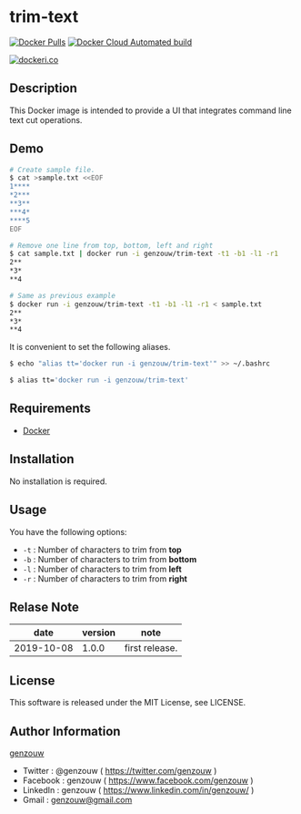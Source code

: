 # trim-text

[![Docker Pulls](https://img.shields.io/docker/pulls/genzouw/trim-text.svg?style=for-the-badge)](https://hub.docker.com/r/genzouw/trim-text/)
[![Docker Cloud Automated build](https://img.shields.io/docker/cloud/automated/genzouw/trim-text.svg?style=for-the-badge)](https://hub.docker.com/r/genzouw/trim-text/)

[![dockeri.co](https://dockeri.co/image/genzouw/trim-text)](https://hub.docker.com/r/genzouw/trim-text)

## Description

This Docker image is intended to provide a UI that integrates command line text cut operations.

## Demo

```bash
# Create sample file.
$ cat >sample.txt <<EOF
1****
*2***
**3**
***4*
****5
EOF

# Remove one line from top, bottom, left and right
$ cat sample.txt | docker run -i genzouw/trim-text -t1 -b1 -l1 -r1
2**
*3*
**4

# Same as previous example
$ docker run -i genzouw/trim-text -t1 -b1 -l1 -r1 < sample.txt
2**
*3*
**4
```

It is convenient to set the following aliases.

```bash
$ echo "alias tt='docker run -i genzouw/trim-text'" >> ~/.bashrc

$ alias tt='docker run -i genzouw/trim-text'
```

## Requirements

* [Docker](https://www.docker.com)

## Installation

No installation is required.

## Usage

You have the following options:

* `-t` : Number of characters to trim from **top**
* `-b` : Number of characters to trim from **bottom**
* `-l` : Number of characters to trim from **left**
* `-r` : Number of characters to trim from **right**

## Relase Note

|date      |version|note          |
|---       |---    |---           |
|2019-10-08|1.0.0    |first release.|


## License

This software is released under the MIT License, see LICENSE.


## Author Information

[genzouw](https://genzouw.com)

* Twitter   : @genzouw ( https://twitter.com/genzouw )
* Facebook  : genzouw ( https://www.facebook.com/genzouw )
* LinkedIn  : genzouw ( https://www.linkedin.com/in/genzouw/ )
* Gmail     : genzouw@gmail.com
